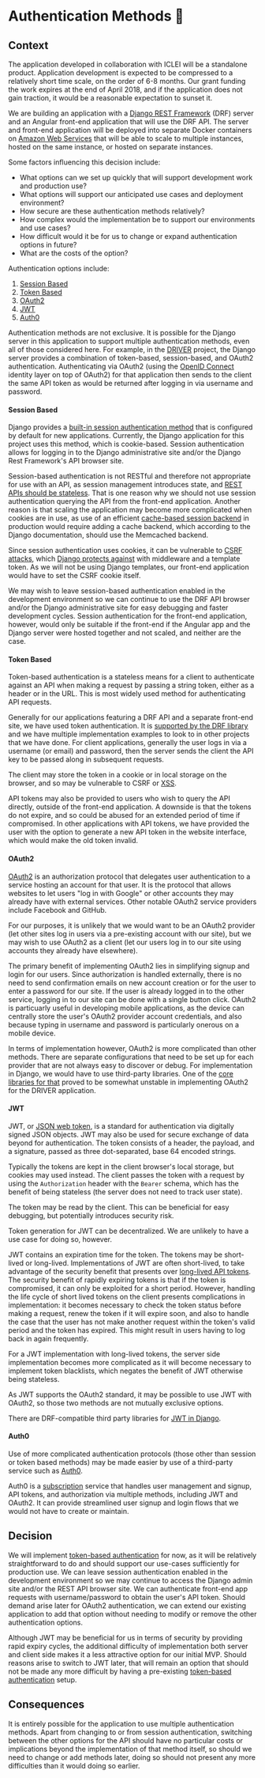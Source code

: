 # Authentication Methods :closed_lock_with_key:

## Context

The application developed in collaboration with ICLEI will be a standalone product. Application development is expected to be compressed to a relatively short time scale, on the order of 6-8 months. Our grant funding the work expires at the end of April 2018, and if the application does not gain traction, it would be a reasonable expectation to sunset it.

We are building an application with a [Django REST Framework](http://www.django-rest-framework.org/) (DRF) server and an Angular front-end application that will use the DRF API. The server and front-end application will be deployed into separate Docker containers on [Amazon Web Services](https://aws.amazon.com/) that will be able to scale to multiple instances, hosted on the same instance, or hosted on separate instances.

Some factors influencing this decision include:
- What options can we set up quickly that will support development work and production use?
- What options will support our anticipated use cases and deployment environment?
- How secure are these authentication methods relatively?
- How complex would the implementation be to support our environments and use cases?
- How difficult would it be for us to change or expand authentication options in future?
- What are the costs of the option?

Authentication options include:

1. [Session Based](#session-based)
2. [Token Based](#token-based)
3. [OAuth2](#oauth2)
4. [JWT](#jwt)
5. [Auth0](#auth0)

Authentication methods are not exclusive. It is possible for the Django server in this application to support multiple authentication methods, even all of those considered here. For example, in the [DRIVER](https://github.com/WorldBank-Transport/DRIVER/blob/master/app/driver_auth) project, the Django server provides a combination of token-based, session-based, and OAuth2 authentication. Authenticating via OAuth2 (using the [OpenID Connect](http://openid.net/connect/) identity layer on top of OAuth2) for that application then sends to the client the same API token as would be returned after logging in via username and password.


#### Session Based

Django provides a [built-in session authentication method](https://docs.djangoproject.com/en/1.11/topics/http/sessions/) that is configured by default for new applications. Currently, the Django application for this project uses this method, which is cookie-based. Session authentication allows for logging in to the Django administrative site and/or the Django Rest Framework's API browser site.

Session-based authentication is not RESTful and therefore not appropriate for use with an API, as session management introduces state, and [REST APIs should be stateless](http://www.restapitutorial.com/lessons/whatisrest.html#). That is one reason why we should not use session authentication querying the API from the front-end application. Another reason is that scaling the application may become more complicated when cookies are in use, as use of an efficient [cache-based session backend](https://docs.djangoproject.com/en/1.11/topics/http/sessions/#using-cached-sessions) in production would require adding a cache backend, which according to the Django documentation, should use the Memcached backend.

Since session authentication uses cookies, it can be vulnerable to [CSRF attacks](https://www.owasp.org/index.php/Cross-Site_Request_Forgery_(CSRF)), which [Django protects against](https://docs.djangoproject.com/en/1.11/ref/csrf/) with middleware and a template token. As we will not be using Django templates, our front-end application would have to set the CSRF cookie itself.

We may wish to leave session-based authentication enabled in the development environment so we can continue to use the DRF API browser and/or the Django administrative site for easy debugging and faster development cycles. Session authentication for the front-end application, however, would only be suitable if the front-end if the Angular app and the Django server were hosted together and not scaled, and neither are the case.


#### Token Based

Token-based authentication is a stateless means for a client to authenticate against an API when making a request by passing a string token, either as a header or in the URL. This is most widely used method for authenticating API requests.

Generally for our applications featuring a DRF API and a separate front-end site, we have used token authentication. It is [supported by the DRF library](http://www.django-rest-framework.org/api-guide/authentication/#tokenauthentication) and we have multiple implementation examples to look to in other projects that we have done. For client applications, generally the user logs in via a username (or email) and password, then the server sends the client the API key to be passed along in subsequent requests.

The client may store the token in a cookie or in local storage on the browser, and so may be vulnerable to CSRF or [XSS](https://en.wikipedia.org/wiki/Cross-site_scripting).

API tokens may also be provided to users who wish to query the API directly, outside of the front-end application. A downside is that the tokens do not expire, and so could be abused for an extended period of time if compromised. In other applications with API tokens, we have provided the user with the option to generate a new API token in the website interface, which would make the old token invalid.


#### OAuth2

[OAuth2](https://oauth.net/2/) is an authorization protocol that delegates user authentication to a service hosting an account for that user. It is the protocol that allows websites to let users "log in with Google" or other accounts they may already have with external services. Other notable OAuth2 service providers include Facebook and GitHub.

For our purposes, it is unlikely that we would want to be an OAuth2 provider (let other sites log in users via a pre-existing account with our site), but we may wish to use OAuth2 as a client (let our users log in to our site using accounts they already have elsewhere).

The primary benefit of implementing OAuth2 lies in simplifying signup and login for our users. Since authorization is handled externally, there is no need to send confirmation emails on new account creation or for the user to enter a password for our site. If the user is already logged in to the other service, logging in to our site can be done with a single button click. OAuth2 is particuarly useful in developing mobile applications, as the device can centrally store the user's OAuth2 provider account credentials, and also because typing in username and password is particularly onerous on a mobile device.

In terms of implementation however, OAuth2 is more complicated than other methods. There are separate configurations that need to be set up for each provider that are not always easy to discover or debug. For implementation in Django, we would have to use third-party libraries. One of the [core libraries for that](https://github.com/OpenIDC/pyoidc/) proved to be somewhat unstable in implementing OAuth2 for the DRIVER application.


#### JWT

JWT, or [JSON web token](https://jwt.io/), is a standard for authentication via digitally signed JSON objects. JWT may also be used for secure exchange of data beyond for authentication. The token consists of a header, the payload, and a signature, passed as three dot-separated, base 64 encoded strings.

Typically the tokens are kept in the client browser's local storage, but cookies may used instead. The client passes the token with a request by using the `Authorization` header with the `Bearer` schema, which has the benefit of being stateless (the server does not need to track user state).

The token may be read by the client. This can be beneficial for easy debugging, but potentially introduces security risk.

Token generation for JWT can be decentralized. We are unlikely to have a use case for doing so, however.

JWT contains an expiration time for the token. The tokens may be short-lived or long-lived. Implementations of JWT are often short-lived, to take advantage of the security benefit that presents over [long-lived API tokens](#token-based). The security benefit of rapidly expiring tokens is that if the token is compromised, it can only be exploited for a short period. However, handling the life cycle of short lived tokens on the client presents complications in implementation: it becomes necessary to check the token status before making a request, renew the token if it will expire soon, and also to handle the case that the user has not make another request within the token's valid period and the token has expired. This might result in users having to log back in again frequently.

For a JWT implementation with long-lived tokens, the server side implementation becomes more complicated as it will become necessary to implement token blacklists, which negates the benefit of JWT otherwise being stateless.

As JWT supports the OAuth2 standard, it may be possible to use JWT with OAuth2, so those two methods are not mutually exclusive options.

There are DRF-compatible third party libraries for [JWT in Django](http://www.django-rest-framework.org/api-guide/authentication/#json-web-token-authentication).


#### Auth0

Use of more complicated authentication protocols (those other than session or token based methods) may be made easier by use of a third-party service such as [Auth0](https://auth0.com).

Auth0 is a [subscription](https://auth0.com/pricing) service that handles user management and signup, API tokens, and authorization via multiple methods, including JWT and OAuth2. It can provide streamlined user signup and login flows that we would not have to create or maintain.


## Decision

We will implement [token-based authentication](#token-based) for now, as it will be relatively straightforward to do and should support our use-cases sufficiently for production use. We can leave session authentication enabled in the development environment so we may continue to access the Django admin site and/or the REST API browser site. We can authenticate front-end app requests with username/password to obtain the user's API token. Should demand arise later for OAuth2 authentication, we can extend our existing application to add that option without needing to modify or remove the other authentication options.

Although JWT may be beneficial for us in terms of security by providing rapid expiry cycles, the additional difficulty of implementation both server and client side makes it a less attractive option for our initial MVP. Should reasons arise to switch to JWT later, that will remain an option that should not be made any more difficult by having a pre-existing [token-based authentication](#token-based) setup.


## Consequences

It is entirely possible for the application to use multiple authentication methods. Apart from changing to or from session authentication, switching between the other options for the API should have no particular costs or implications beyond the implementation of that method itself, so should we need to change or add methods later, doing so should not present any more difficulties than it would doing so earlier.
